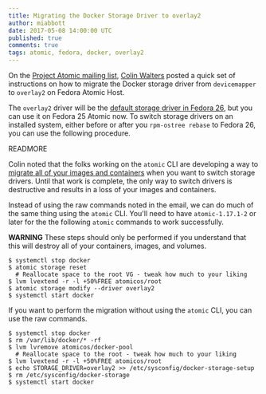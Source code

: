 ```yaml
---
title: Migrating the Docker Storage Driver to overlay2
author: miabbott
date: 2017-05-08 14:00:00 UTC
published: true
comments: true
tags: atomic, fedora, docker, overlay2
---
```


On the [Project Atomic mailing list](https://lists.projectatomic.io/projectatomic-archives/atomic/2017-March/msg00015.html), [Colin Walters](https://twitter.com/cgwalters) posted
a quick set of instructions on how to migrate the Docker storage driver from `devicemapper` to `overlay2` on Fedora Atomic Host.

The `overlay2` driver will be the [default storage driver in Fedora 26](https://fedoraproject.org/wiki/Changes/DockerOverlay2), but you can use it on Fedora 25 Atomic now.  To switch storage drivers on an installed system, either before or after you `rpm-ostree rebase` to Fedora 26, you can use the following procedure.

READMORE

Colin noted that the folks working on the `atomic` CLI are developing a way to [migrate all of your images and containers](https://trello.com/c/vAunYr5K/310-docker-storage-migrate-images-containers-when-switching-drivers) when you want to switch storage drivers.  Until that work is complete, the only way to switch drivers is destructive and results in a loss of your images and containers.

Instead of using the raw commands noted in the email, we can do much of the same thing using the `atomic` CLI.  You'll need to have `atomic-1.17.1-2` or later for the the following `atomic` commands to work successfully.

**WARNING** These steps should only be performed if you understand that this will destroy all of your containers, images, and volumes.

```
$ systemctl stop docker
$ atomic storage reset
  # Reallocate space to the root VG - tweak how much to your liking
$ lvm lvextend -r -l +50%FREE atomicos/root
$ atomic storage modify --driver overlay2
$ systemctl start docker
```

If you want to perform the migration without using the `atomic` CLI, you can use the raw commands.

```
$ systemctl stop docker
$ rm /var/lib/docker/* -rf
$ lvm lvremove atomicos/docker-pool
  # Reallocate space to the root - tweak how much to your liking
$ lvm lvextend -r -l +50%FREE atomicos/root
$ echo STORAGE_DRIVER=overlay2 >> /etc/sysconfig/docker-storage-setup
$ rm /etc/sysconfig/docker-storage
$ systemctl start docker
```
